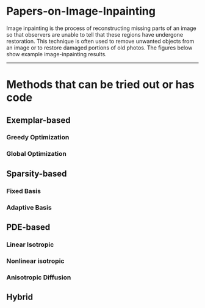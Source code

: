 
# Papers-on-Image-Inpainting

Image inpainting is the process of reconstructing missing parts of an image so that observers are unable to tell that these regions have undergone restoration. This technique is often used to remove unwanted objects from an image or to restore damaged portions of old photos. The figures below show example image-inpainting results.

-------------------------------------

# Methods that can be tried out or has code

## Exemplar-based
  ### Greedy Optimization
  ### Global Optimization
## Sparsity-based
  ### Fixed Basis
  ### Adaptive Basis
## PDE-based
  ### Linear Isotropic
  ### Nonlinear isotropic
  ### Anisotropic Diffusion
## Hybrid








